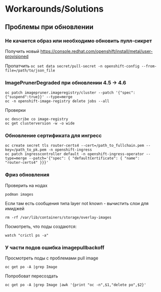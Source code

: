# Workarounds/Solutions

## Проблемы при обновлении

### Не качается образ или необходимо обновить пулл-сикрет

Получить новый 
https://console.redhat.com/openshift/install/metal/user-provisioned

Пропатчить
`oc set data secret/pull-secret -n openshift-config --from-file=/path/to/json_file`

### ImagePrunerDegraded при обновлении 4.5 -> 4.6

```
oc patch imagepruner.imageregistry/cluster --patch '{"spec":{"suspend":true}}' --type=merge
oc -n openshift-image-registry delete jobs --all
```
Проверки
```
oc describe co image-registry
oc get clusterversion -w -o wide
```

### Обновление сертификата для ингресс
```
oc create secret tls router-certs4 --cert=/path_to_fullchain.pem --key=/path_to_pk.pem -n openshift-ingress
oc patch ingresscontroller default -n openshift-ingress-operator --type=merge --patch='{"spec": { "defaultCertificate": { "name": "router-certs4" }}}'
```

### Фриз обновления 
Проверить на нодах
```
podman images
```
Если там есть сообщения типа layer not known - вычистить слои для имиджей
```
rm -rf /var/lib/containers/storage/overlay-images
```
Посмотреть, что поды создаются:
```
watch "crictl ps -a"
```
### У части подов ошибка imagepullbackoff 
Просмотреть поды с проблемами pull image
```
oc get po -A |grep Image
```
Попробоват пересоздать
```
oc get po -A |grep Image |awk '{print "oc -n",$1,"delete po",$2}'
```
